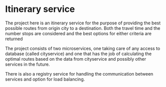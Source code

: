 # Itinerary service

The project here is an itinerary service for the purpose of providing the best possible routes from origin city to a destination. Both the travel time and the number stops are considered and the best options for either criteria are returned

The project consists of two microservices, one taking care of any access to database (called cityservice) and one that has the job of calculating the optimal routes based on the data from cityservice and possibly other services in the future.

There is also a registry service for handling the communication between services and option for load balancing.
